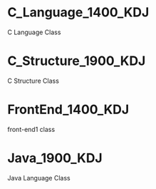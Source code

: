 # C_Language_1400_KDJ
 C Language Class
# C_Structure_1900_KDJ
 C Structure Class
# FrontEnd_1400_KDJ
 front-end1 class
# Java_1900_KDJ
 Java Language Class
